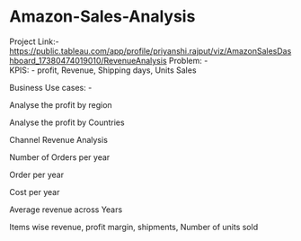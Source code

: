 # Amazon-Sales-Analysis
Project Link:- https://public.tableau.com/app/profile/priyanshi.rajput/viz/AmazonSalesDashboard_17380474019010/RevenueAnalysis
Problem: -  
KPIS: - profit, Revenue, Shipping days, Units Sales 

Business Use cases: - 

Analyse the profit by region 

Analyse the profit by Countries 

Channel Revenue Analysis  

Number of Orders per year 

Order per year 

Cost per year  

Average revenue across Years 

Items wise revenue, profit margin, shipments, Number of units sold 

